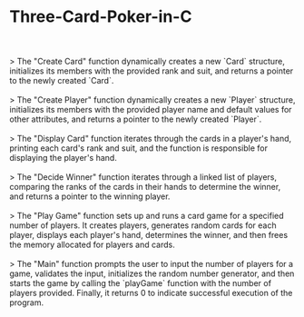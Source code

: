 # Three-Card-Poker-in-C
<br>
<br>
> The "Create Card" function dynamically creates a new `Card` structure, initializes its members with the provided rank and suit, and returns a pointer to the newly created `Card`.
<br>
<br>
> The "Create Player" function dynamically creates a new `Player` structure, initializes its members with the provided player name and default values for other attributes, and returns a pointer to the newly created `Player`.
<br>
<br>
> The "Display Card" function iterates through the cards in a player's hand, printing each card's rank and suit, and the function is responsible for displaying the player's hand.
<br>
<br>
> The "Decide Winner" function iterates through a linked list of players, comparing the ranks of the cards in their hands to determine the winner, and returns a pointer to the winning player.
<br>
<br>
> The "Play Game" function sets up and runs a card game for a specified number of players. It creates players, generates random cards for each player, displays each player's hand, determines the winner, and then frees the memory allocated for players and cards.
<br>
<br>
> The "Main" function prompts the user to input the number of players for a game, validates the input, initializes the random number generator, and then starts the game by calling the `playGame` function with the number of players provided. Finally, it returns 0 to indicate successful execution of the program.
